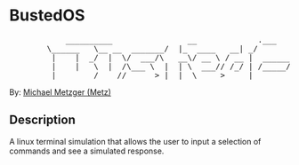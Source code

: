 # BustedOS



<pre>
	        __________                __             .___        ________    _________
		\______   \__ __  _______/  |_  ____   __| _/        \_____  \  /   _____/
		 |    |  _/  |  \/  ___/\   __\/ __ \ / __ |  ______  /   |   \ \_____  \
		 |    |   \  |  /\___ \  |  | \  ___// /_/ | /_____/ /    |    \/        \
		 |______  /____//____  &gt; |__|  \___  &gt;____ |         \_______  /_______/
</pre>

By: [Michael Metzger (Metz)](https://micmetz.github.io/)



## Description



A linux terminal simulation that allows the user to input a selection of commands and see a simulated response.
